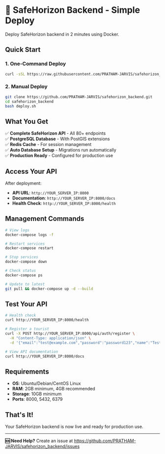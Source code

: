 # 🚀 SafeHorizon Backend - Simple Deploy

Deploy SafeHorizon backend in 2 minutes using Docker.

## Quick Start

### 1. One-Command Deploy
```bash
curl -sSL https://raw.githubusercontent.com/PRATHAM-JARVIS/safehorizon_backend/main/deploy.sh | bash
```

### 2. Manual Deploy
```bash
git clone https://github.com/PRATHAM-JARVIS/safehorizon_backend.git
cd safehorizon_backend
bash deploy.sh
```

## What You Get

✅ **Complete SafeHorizon API** - All 80+ endpoints  
✅ **PostgreSQL Database** - With PostGIS extensions  
✅ **Redis Cache** - For session management  
✅ **Auto Database Setup** - Migrations run automatically  
✅ **Production Ready** - Configured for production use  

## Access Your API

After deployment:
- **API URL**: `http://YOUR_SERVER_IP:8000`
- **Documentation**: `http://YOUR_SERVER_IP:8000/docs`
- **Health Check**: `http://YOUR_SERVER_IP:8000/health`

## Management Commands

```bash
# View logs
docker-compose logs -f

# Restart services
docker-compose restart

# Stop services
docker-compose down

# Check status
docker-compose ps

# Update to latest
git pull && docker-compose up -d --build
```

## Test Your API

```bash
# Health check
curl http://YOUR_SERVER_IP:8000/health

# Register a tourist
curl -X POST http://YOUR_SERVER_IP:8000/api/auth/register \
  -H "Content-Type: application/json" \
  -d '{"email":"test@example.com","password":"password123","name":"Test User"}'

# View API documentation
curl http://YOUR_SERVER_IP:8000/docs
```

## Requirements

- **OS**: Ubuntu/Debian/CentOS Linux
- **RAM**: 2GB minimum, 4GB recommended
- **Storage**: 10GB minimum
- **Ports**: 8000, 5432, 6379

## That's It! 

Your SafeHorizon backend is now live and ready for production use.

---

**🆘 Need Help?** Create an issue at https://github.com/PRATHAM-JARVIS/safehorizon_backend/issues